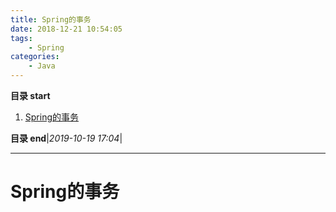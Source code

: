 ```yaml
---
title: Spring的事务
date: 2018-12-21 10:54:05
tags: 
    - Spring
categories: 
    - Java
---
```


**目录 start**
 
1. [Spring的事务](#spring的事务)

**目录 end**|_2019-10-19 17:04_|
****************************************
# Spring的事务
